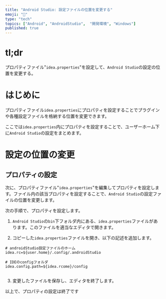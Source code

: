 ```yaml
---
title: "Android Studio: 設定ファイルの位置を変更する"
emoji: "📱"
type: "tech" 
topics: ["Android", "AndroidStudio",  "開発環境", "Windows"]
published: true
---
```


# tl;dr

プロパティファイル"``idea.properties``"を設定して、``Android Studio``の設定の位置を変更する。



# はじめに

プロパティファイル``idea.properties``にプロパティを設定することでプラグインや各種設定ファイルを格納する位置を変更できます。

ここでは``idea.properties``内にプロパティを設定することで、ユーザーホーム下に``Android Studio``の設定をまとめます。



#  設定の位置の変更

## プロパティの設定

次に、プロパティファイル"``idea.properties``"を編集してプロパティを設定します。ファイル内の該当プロパティを設定することで、``Android Studio``の設定ファイルの位置を変更します。

次の手順で、プロパティを設定します。

1.   ``Android Studio``の``bin``下フォルダ内にある、``idea.properties``ファイルがあります。このファイルを適当なエディタで開きます。
     


2.   コピーした``idea.properties``ファイルを開き、以下の記述を追加します。

   ```  idea.properties
   # androidStudio設定ファイルのホーム
   idea.rc=${user.home}/.config/.androidStudio
   
   # IDEのconfigフォルダ
   idea.config.path=${idea.rcome}/config
   
   
   ```




3.   変更したファイルを保存し、エディタを終了します。




以上で、プロパティの設定は終了です

